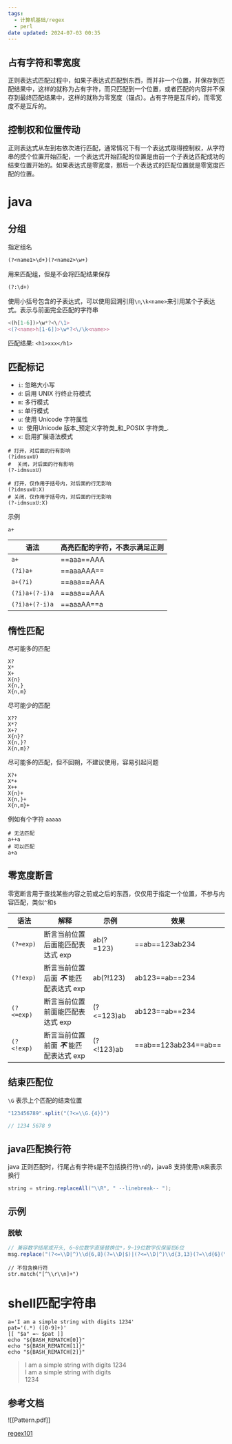 ```yaml
---
tags:
  - 计算机基础/regex
  - perl
date updated: 2024-07-03 00:35
---
```


## 占有字符和零宽度

正则表达式匹配过程中，如果子表达式匹配到东西，而并非一个位置，并保存到匹配结果中，这样的就称为占有字符，而只匹配到一个位置，或者匹配的内容并不保存到最终匹配结果中，这样的就称为零宽度（锚点）。占有字符是互斥的，而零宽度不是互斥的。

## 控制权和位置传动

正则表达式从左到右依次进行匹配，通常情况下有一个表达式取得控制权，从字符串的摸个位置开始匹配，一个表达式开始匹配的位置是由前一个子表达匹配成功的结束位置开始的。如果表达式是零宽度，那后一个表达式的匹配位置就是零宽度匹配的位置。

# java

## 分组

指定组名

```perl
(?<name1>\d+)(?<name2>\w+)
```

用来匹配组，但是不会将匹配结果保存

```perl
(?:\d+)
```

使用小括号包含的子表达式，可以使用回溯引用`\n`,`\k<name>`来引用某个子表达式。表示与前面完全匹配的字符串

```javascript
<(h[1-6])>\w*?<\/\1>
<(?<name>h[1-6])>\w*?<\/\k<name>>
```

匹配结果: `<h1>xxx</h1>`

## 匹配标记

- `i`: 忽略大小写
- `d`: 启用 UNIX 行终止符模式
- `m`: 多行模式
- `s`: 单行模式
- `u`: 使用 Unicode 字符属性
- `U`:  使用Unicode 版本_预定义字符类_和_POSIX 字符类_.
- `x`: 启用扩展语法模式

```shell
# 打开，对后面的行有影响
(?idmsuxU)
#  关闭，对后面的行有影响
(?-idmsuxU)

# 打开，仅作用于括号内，对后面的行无影响
(?idmsuxU:X)
# 关闭，仅作用于括号内，对后面的行无影响
(?-idmsuxU:X)
```

示例

`a+`

| 语法             | 高亮匹配的字符，不表示满足正则 |
| -------------- | --------------- |
| `a+`           | ==aaa==AAA      |
| `(?i)a+`       | ==aaaAAA==      |
| `a+(?i)`       | ==aaa==AAA      |
| `(?i)a+(?-i)a` | ==aaa==AAA      |
| `(?i)a+(?-i)a` | ==aaaAA==a      |

## 惰性匹配

尽可能多的匹配

```shell
X?
X*
X+
X{n}
X{n,}
X{n,m}
```

尽可能少的匹配

```shell
X??
X*?
X+?
X{n}?
X{n,}?
X{n,m}?
```

尽可能多的匹配，但不回朔，不建议使用，容易引起问题

```shell
X?+
X*+
X++
X{n}+
X{n,}+
X{n,m}+
```

例如有个字符 `aaaaa`

```shell
# 无法匹配
a++a
# 可以匹配
a+a
```

## 零宽度断言

零宽断言用于查找某些内容之前或之后的东西，仅仅用于指定一个位置，不参与内容匹配，类似`^`和`$`

| 语法         | 解释                          | 示例         | 效果                   |
| ---------- | --------------------------- | ---------- | -------------------- |
| `(?=exp)`  | 断言当前位置后面能匹配表达式 exp          | ab(?=123)  | ==ab==123ab234       |
| `(?!exp)`  | 断言当前位置后面 **_不_** 能匹配表达式 exp | ab(?!123)  | ab123==ab==234       |
| `(?<=exp)` | 断言当前位置前面能匹配表达式 exp          | (?<=123)ab | ab123==ab==234       |
| `(?<!exp)` | 断言当前位置前面 **_不_** 能匹配表达式 exp | (?<!123)ab | ==ab==123ab234==ab== |

## 结束匹配位

`\G` 表示上个匹配的结束位置

```java
"123456789".split("(?<=\\G.{4})")

// 1234 5678 9
```

## java匹配换行符

java 正则匹配时，行尾占有字符`$`是不包括换行符`\n`的，java8 支持使用`\R`来表示换行

```java
string = string.replaceAll("\\R", " --linebreak-- ");
```

## 示例

### 脱敏

```java
// 兼容数字结尾或开头, 6~8位数字直接替换位*，9~19位数字仅保留后6位
msg.replace("(?<=\\D|^)\\d{6,8}(?=\\D|$)|(?<=\\D|^)\\d{3,13}(?=\\d{6}(\\D|$))","****");
```

```shell
// 不包含换行符
str.match("[^\\r\\n]+")
```

# shell匹配字符串

```shell
a='I am a simple string with digits 1234'
pat='(.*) ([0-9]+)'
[[ "$a" =~ $pat ]]
echo "${BASH_REMATCH[0]}"
echo "${BASH_REMATCH[1]}"
echo "${BASH_REMATCH[2]}"
```

> I am a simple string with digits 1234 \
> I am a simple string with digits \
> 1234

## 参考文档

![[Pattern.pdf]]

[regex101](https://regex101.com/)
